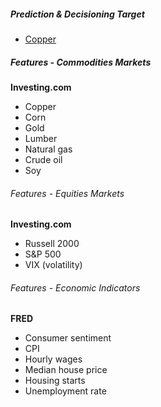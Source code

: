 ##### Prediction & Decisioning Target

- [Copper](https://www.cmegroup.com/education/articles-and-reports/copper-financial-futures-faq.html)

##### Features - Commodities Markets

**Investing.com**
- Copper
- Corn
- Gold
- Lumber
- Natural gas
- Crude oil
- Soy

###### Features - Equities Markets

**Investing.com**
- Russell 2000
- S&P 500
- VIX (volatility)

###### Features - Economic Indicators

**FRED**
- Consumer sentiment
- CPI
- Hourly wages
- Median house price
- Housing starts
- Unemployment rate